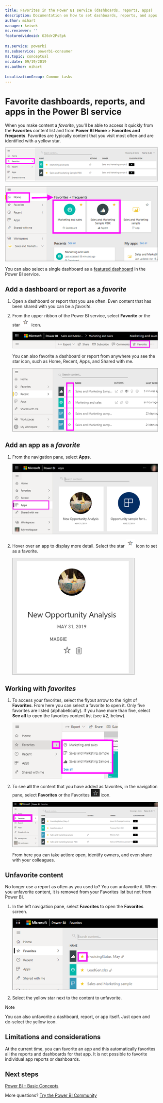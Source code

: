 ```yaml
---
title: Favorites in the Power BI service (dashboards, reports, apps)
description: Documentation on how to set dashboards, reports, and apps as favorites in the Power BI service
author: mihart
manager: kvivek
ms.reviewer: ''
featuredvideoid: G26dr2PsEpk

ms.service: powerbi
ms.subservice: powerbi-consumer
ms.topic: conceptual
ms.date: 09/19/2019
ms.author: mihart

LocalizationGroup: Common tasks
---
```

# Favorite dashboards, reports, and apps in the Power BI service
When you make content a *favorite*,  you'll be able to access it quickly from the **Favorites** content list and from **Power BI Home** > **Favorites and frequents**.  Favorites are typically content that you visit most often and are identified with a yellow star.

   ![Favorite icon](./media/end-user-favorite/power-bi-favorite-nav.png)

   ![Favorite icon](./media/end-user-favorite/power-bi-home.png)

You can also select a single dashboard as a [featured dashboard](end-user-featured.md) in the Power BI service.

## Add a dashboard or report as a *favorite*

1. Open a dashboard or report that you use often. Even content that has been shared with you can be a *favorite*.

2. From the upper ribbon of the Power BI service, select **Favorite** or the star ![star icon](./media/end-user-favorite/power-bi-favorite-icon.png)  icon.
   
   ![Favorite icon](./media/end-user-favorite/power-bi-favorite.png)
   
   You can also favorite a dashboard or report from anywhere you see the star icon, such as Home, Recent, Apps, and Shared with me. 
   
   ![Dashboard tab with yellow star](./media/end-user-favorite/power-bi-recent.png)

## Add an app as a *favorite*

1. From the navigation pane, select **Apps**.

   ![dashboard](./media/end-user-favorite/power-bi-app.png)

2. Hover over an app to display more detail.  Select the star ![star icon](./media/end-user-favorite/power-bi-favorite-icon.png)  icon to set as a favorite.
   
   ![hover over app](./media/end-user-favorite/power-bi-hover-app.png)

## Working with *favorites*
1. To access your favorites, select the flyout arrow to the right of **Favorites**.  From here you can select a favorite to open it. Only five favorites are listed (alphabetically). If you have more than five, select **See all** to open the favorites content list (see #2, below). 
   
   ![Favorites flyout](./media/end-user-favorite/power-bi-favorite-flyout.png)
2. To see **all** the content that you have added as favorites, in the navigation pane, select **Favorites** or the Favorites ![star icon](./media/end-user-favorite/power-bi-favorites-icon.png)  icon.  
   
    ![favorite window](./media/end-user-favorite/power-bi-fav-screen.png)
   
   From here you can take action: open, identify owners, and even share with your colleagues.

## Unfavorite content
No longer use a report as often as you used to?  You can unfavorite it. When you unfavorite content, it is removed from your Favorites list but not from Power BI.

1. In the left navigation pane, select **Favorites** to open the **Favorites** screen.
   
   ![Favorites screen](./media/end-user-favorite/power-bi-un-favorite.png)
2. Select the yellow star next to the content to unfavorite.

> [!NOTE]
> You can also unfavorite a dashboard, report, or app itself. Just open and de-select the yellow icon.   
> 
> 
## Limitations and considerations
At the current time, you can favorite an app and this automatically favorites all the reports and dashboards for that app. It is not possible to favorite individual app reports or dashboards. 

## Next steps
[Power BI - Basic Concepts](end-user-basic-concepts.md)

More questions? [Try the Power BI Community](http://community.powerbi.com/)

